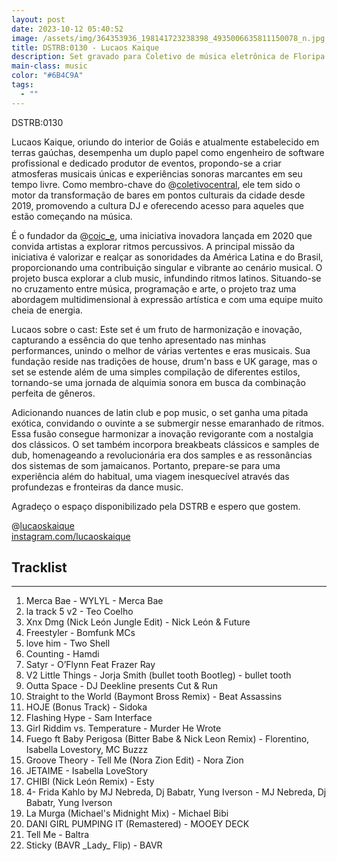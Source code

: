 ```yaml
---
layout: post
date: 2023-10-12 05:40:52
image: /assets/img/364353936_198141723238398_4935006635811150078_n.jpg
title: DSTRB:0130 - Lucaos Kaique
description: Set gravado para Coletivo de música eletrônica de Floripa - SC, Brasil
main-class: music
color: "#6B4C9A"
tags:
  - ""
---
```

DSTRB:0130

Lucaos Kaique, oriundo do interior de Goiás e atualmente estabelecido em terras gaúchas, desempenha um duplo papel como engenheiro de software profissional e dedicado produtor de eventos, propondo-se a criar atmosferas musicais únicas e experiências sonoras marcantes em seu tempo livre. Como membro-chave do @[coletivocentral](https://soundcloud.com/coletivocentral), ele tem sido o motor da transformação de bares em pontos culturais da cidade desde 2019, promovendo a cultura DJ e oferecendo acesso para aqueles que estão começando na música.

É o fundador da @[coic_e](https://soundcloud.com/coic_e), uma iniciativa inovadora lançada em 2020 que convida artistas a explorar ritmos percussivos. A principal missão da iniciativa é valorizar e realçar as sonoridades da América Latina e do Brasil, proporcionando uma contribuição singular e vibrante ao cenário musical. O projeto busca explorar a club music, infundindo ritmos latinos. Situando-se no cruzamento entre música, programação e arte, o projeto traz uma abordagem multidimensional à expressão artística e com uma equipe muito cheia de energia.

Lucaos sobre o cast: Este set é um fruto de harmonização e inovação, capturando a essência do que tenho apresentado nas minhas performances, unindo o melhor de várias vertentes e eras musicais. Sua fundação reside nas tradições de house, drum'n bass e UK garage, mas o set se estende além de uma simples compilação de diferentes estilos, tornando-se uma jornada de alquimia sonora em busca da combinação perfeita de gêneros.

Adicionando nuances de latin club e pop music, o set ganha uma pitada exótica, convidando o ouvinte a se submergir nesse emaranhado de ritmos. Essa fusão consegue harmonizar a inovação revigorante com a nostalgia dos clássicos. O set também incorpora breakbeats clássicos e samples de dub, homenageando a revolucionária era dos samples e as ressonâncias dos sistemas de som jamaicanos. Portanto, prepare-se para uma experiência além do habitual, uma viagem inesquecível através das profundezas e fronteiras da dance music.

Agradeço o espaço disponibilizado pela DSTRB e espero que gostem.

@[lucaoskaique](https://soundcloud.com/lucaoskaique)\
[instagram.com/lucaoskaique](https://gate.sc/?url=http%3A%2F%2Finstagram.com%2Flucaoskaique&token=688d2a-1-1697143396480 "http\://instagram.com/lucaoskaique")

  ##  Tracklist
-------------------------------------------------------------------------------
1.  Merca Bae - WYLYL - Merca Bae
2.  la track 5 v2 - Teo Coelho
3.  Xnx Dmg (Nick León Jungle Edit) - Nick León & Future
4.  Freestyler - Bomfunk MCs
5.  love him - Two Shell
6.  Counting - Hamdi
7.  Satyr - O’Flynn Feat Frazer Ray
8.  V2 Little Things - Jorja Smith (bullet tooth Bootleg) - bullet tooth
9.  Outta Space - DJ Deekline presents Cut & Run
10.  Straight to the World (Baymont Bross Remix) - Beat Assassins
11.  HOJE (Bonus Track) - Sidoka
12.  Flashing Hype - Sam Interface
13.  Girl Riddim vs. Temperature - Murder He Wrote
14.  Fuego ft Baby Perigosa (Bitter Babe & Nick Leon Remix) - Florentino, Isabella Lovestory, MC Buzzz
15.  Groove Theory - Tell Me (Nora Zion Edit) - Nora Zion
16.  JETAIME - Isabella LoveStory
17.  CHIBI (Nick León Remix) - Esty
18.  4- Frida Kahlo by MJ Nebreda, Dj Babatr, Yung Iverson - MJ Nebreda, Dj Babatr, Yung Iverson
19.  La Murga (Michael's Midnight Mix) - Michael Bibi
20.  DANI GIRL PUMPING IT (Remastered) - MOOEY DECK
21.  Tell Me - Baltra
22.  Sticky (BAVR \_Lady\_ Flip) - BAVR


